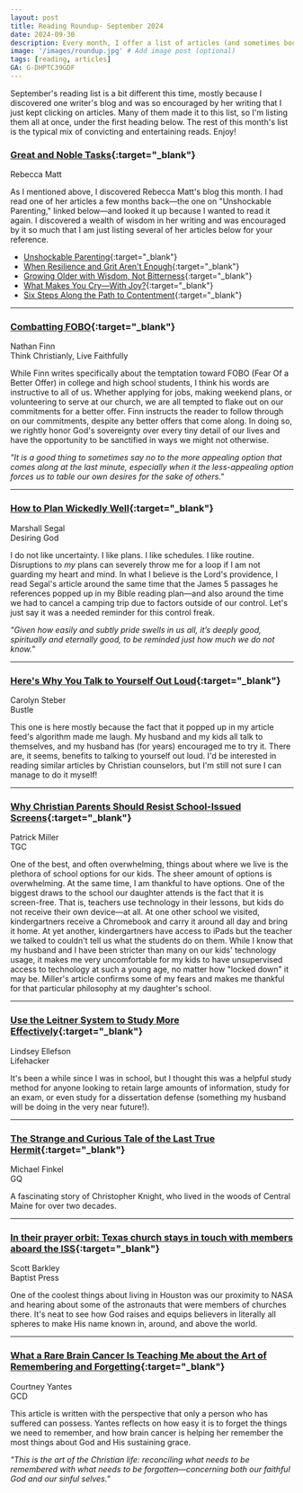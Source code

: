 ```yaml
---
layout: post
title: Reading Roundup- September 2024
date: 2024-09-30
description: Every month, I offer a list of articles (and sometimes books) that I believe are worthwhile reads.
image: '/images/roundup.jpg' # Add image post (optional)
tags: [reading, articles]
GA: G-DHPTC39GDF
---
```


September's reading list is a bit different this time, mostly because I discovered one writer's blog and was so encouraged by her writing that I just kept clicking on articles. Many of them made it to this list, so I'm listing them all at once, under the first heading below. The rest of this month's list is the typical mix of convicting and entertaining reads. Enjoy!

### [Great and Noble Tasks](https://greatandnobletasks.com/){:target="_blank"}
Rebecca Matt

As I mentioned above, I discovered Rebecca Matt's blog this month. I had read one of her articles a few months back—the one on "Unshockable Parenting," linked below—and looked it up because I wanted to read it again. I discovered a wealth of wisdom in her writing and was encouraged by it so much that I am just listing several of her articles below for your reference.

- [Unshockable Parenting](https://greatandnobletasks.com/2023/02/06/unshockable-parenting/){:target="_blank"}
- [When Resilience and Grit Aren't Enough](https://greatandnobletasks.com/2024/09/02/when-resilience-and-grit-arent-enough/){:target="_blank"}
- [Growing Older with Wisdom, Not Bitterness](https://greatandnobletasks.com/2024/07/01/growing-older-with-wisdom-not-bitterness/){:target="_blank"}
- [What Makes You Cry—With Joy?](https://greatandnobletasks.com/2021/01/18/what-makes-you-cry-with-joy/){:target="_blank"}
- [Six Steps Along the Path to Contentment](https://greatandnobletasks.com/2022/05/23/six-steps-along-the-path-to-contentment/){:target="_blank"}

---

### [Combatting FOBO](https://nathanfinn.substack.com/p/combatting-fobo?r=2lolt&utm_medium=ios&triedRedirect=true){:target="_blank"}
Nathan Finn
<br>Think Christianly, Live Faithfully

While Finn writes specifically about the temptation toward FOBO (Fear Of a Better Offer) in college and high school students, I think his words are instructive to all of us. Whether applying for jobs, making weekend plans, or volunteering to serve at our church, we are all tempted to flake out on our commitments for a better offer. Finn instructs the reader to follow through on our commitments, despite any better offers that come along. In doing so, we rightly honor God's sovereignty over every tiny detail of our lives and have the opportunity to be sanctified in ways we might not otherwise. 

*"It is a good thing to sometimes say no to the more appealing option that comes along at the last minute, especially when it the less-appealing option forces us to table our own desires for the sake of others."*

---

### [How to Plan Wickedly Well](https://www.desiringgod.org/articles/how-to-plan-wickedly-well?ck_subscriber_id=2141444764#184%20-%2015130926){:target="_blank"}
Marshall Segal
<br>Desiring God

I do not like uncertainty. I like plans. I like schedules. I like routine. Disruptions to *my* plans can severely throw me for a loop if I am not guarding my heart and mind. In what I believe is the Lord's providence, I read Segal's article around the same time that the James 5 passages he references popped up in my Bible reading plan—and also around the time we had to cancel a camping trip due to factors outside of our control. Let's just say it was a needed reminder for this control freak.

*"Given how easily and subtly pride swells in us all, it’s deeply good, spiritually and eternally good, to be reminded just how much we do not know."*

---

### [Here's Why You Talk to Yourself Out Loud](https://www.bustle.com/wellness/is-talking-to-yourself-out-loud-bad-tiktok?utm_source=pocket-newtab-en-us){:target="_blank"}
Carolyn Steber
<br>Bustle

This one is here mostly because the fact that it popped up in my article feed's algorithm made me laugh. My husband and my kids all talk to themselves, and my husband has (for years) encouraged me to try it. There are, it seems, benefits to talking to yourself out loud. I'd be interested in reading similar articles by Christian counselors, but I'm still not sure I can manage to do it myself!

---

### [Why Christian Parents Should Resist School-Issued Screens](https://www.thegospelcoalition.org/article/resist-school-screens/){:target="_blank"}
Patrick Miller
<br>TGC

One of the best, and often overwhelming, things about where we live is the plethora of school options for our kids. The sheer amount of options is overwhelming. At the same time, I am thankful to have options. One of the biggest draws to the school our daughter attends is the fact that it is screen-free. That is, teachers use technology in their lessons, but kids do not receive their own device—at all. At one other school we visited, kindergartners receive a Chromebook and carry it around all day and bring it home. At yet another, kindergartners have access to iPads but the teacher we talked to couldn't tell us what the students do on them. While I know that my husband and I have been stricter than many on our kids' technology usage, it makes me very uncomfortable for my kids to have unsupervised access to technology at such a young age, no matter how "locked down" it may be. Miller's article confirms some of my fears and makes me thankful for that particular philosophy at my daughter's school.

---

### [Use the Leitner System to Study More Effectively](https://lifehacker.com/use-the-leitner-system-to-study-more-effectively-1850786716?utm_source=pocket-newtab-en-us){:target="_blank"}
Lindsey Ellefson
<br>Lifehacker

It's been a while since I was in school, but I thought this was a helpful study method for anyone looking to retain large amounts of information, study for an exam, or even study for a dissertation defense (something my husband will be doing in the very near future!). 

---

### [The Strange and Curious Tale of the Last True Hermit](https://getpocket.com/explore/item/the-strange-curious-tale-of-the-last-true-hermit?utm_source=pocket-newtab-en-us){:target="_blank"}
Michael Finkel
<br>GQ

A fascinating story of Christopher Knight, who lived in the woods of Central Maine for over two decades. 

---

### [In their prayer orbit: Texas church stays in touch with members aboard the ISS](https://www.baptistpress.com/resource-library/news/in-their-prayer-orbit-texas-church-stays-in-touch-with-members-aboard-the-iss/){:target="_blank"}
Scott Barkley
<br>Baptist Press

One of the coolest things about living in Houston was our proximity to NASA and hearing about some of the astronauts that were members of churches there. It's neat to see how God raises and equips believers in literally all spheres to make His name known in, around, and above the world.

---

### [What a Rare Brain Cancer Is Teaching Me about the Art of Remembering and Forgetting](https://gcdiscipleship.com/article-feed/what-a-rare-brain-cancer-is-teaching-me-about-the-art-of-remembering-and-forgetting){:target="_blank"}
Courtney Yantes
<br>GCD

This article is written with the perspective that only a person who has suffered can possess. Yantes reflects on how easy it is to forget the things we need to remember, and how brain cancer is helping her remember the most things about God and His sustaining grace. 

*"This is the art of the Christian life: reconciling what needs to be remembered with what needs to be forgotten—concerning both our faithful God and our sinful selves."*